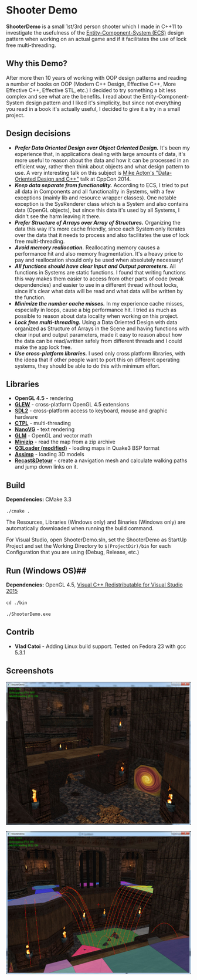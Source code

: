 # Shooter Demo #

**ShooterDemo** is a small 1st/3rd person shooter which I made in C++11 to investigate the usefulness of  the [Entity-Component-System (ECS)](https://en.wikipedia.org/wiki/Entity_component_system) design pattern when working on an actual game and if it facilitates the use of lock free multi-threading.

## Why this Demo? ##
After more then 10 years of working with OOP design patterns and reading a number of books on OOP (Modern C++ Design, Effective C++, More Effective C++, Effective STL, etc.) I decided to try something a bit less complex and see what are the benefits. I read about the Entity-Component-System design pattern and I liked it's simplicity, but since not everything you read in a book it's actually useful, I decided to give it a try in a small project.

## Design decisions ##

- ***Prefer Data Oriented Design over Object Oriented Design.*** It's been my experience that, in applications dealing with large amounts of data, it's more useful to reason about the data and how it can be processed in an efficient way, rather then think about objects and what design pattern to use. A very interesting talk on this subject is [Mike Acton's "Data-Oriented Design and C++"](https://www.youtube.com/watch?v=rX0ItVEVjHc) talk at CppCon 2014.
- ***Keep data separate from functionality.*** According to ECS, I tried to put all data in Components and all functionality in Systems, with a few exceptions (mainly lib and resource wrapper classes). One notable exception is the SysRenderer class which is a System and also contains data (OpenGL objects), but since this data it's used by all Systems, I didn't see the harm leaving it there.
- ***Prefer Structure of Arrays over Array of Structures.*** Organizing the data this way it's more cache friendly, since each System only iterates over the data that it needs to process and also facilitates the use of lock free multi-threading. 
- ***Avoid memory reallocation.*** Reallocating memory causes a performance hit and also memory fragmentation. It's a heavy price to pay and reallocation should only be used when absolutely necessary!
- ***All functions should have clear Input and Output parameters.*** All functions in Systems are static functions. I found that writing functions this way makes them easier to access from other parts of code (weak dependencies) and easier to use in a different thread without locks, since it's clear what data will be read and what data will be written by the function.
- ***Minimize the number cache misses.*** In my experience cache misses, especially in loops, cause a big performance hit. I tried as much as possible to reason about data locality when working on this project.
- ***Lock free multi-threading.*** Using a Data Oriented Design with data organized as Structure of Arrays in the Scene and having functions with clear input and output parameters, made it easy to reason about how the data can be read/written safely from different threads and I could make the app lock free.
- ***Use cross-platform libraries.*** I used only cross platform libraries, with the ideea that if other people want to port this on different operating systems, they should be able to do this with minimum effort.

## Libraries ##

- **OpenGL 4.5** - rendering
- **[GLEW](http://glew.sourceforge.net/)** - cross-platform OpenGL 4.5 extensions
- **[SDL2](https://www.libsdl.org/)** - cross-platform access to keyboard, mouse and graphic hardware
- **[CTPL](https://github.com/vit-vit/CTPL)** - multi-threading
- **[NanoVG](https://github.com/memononen/nanovg)** - text rendering
- **[GLM](http://glm.g-truc.net/0.9.8/index.html)** - OpenGL and vector math
- **[Minizip](https://github.com/madler/zlib/tree/master/contrib/minizip)** - read the map from a zip archive
- **[Q3Loader (modified)](http://www.flipcode.com/archives/Simple_Quake3_BSP_Loader.shtml)** - loading maps in Quake3 BSP format 
- **[Assimp](https://github.com/assimp/assimp)** - loading 3D models
- **[Recast&Detour](https://github.com/recastnavigation/recastnavigation)** - create a navigation mesh and calculate walking paths and jump down links on it.

## Build ##

**Dependencies:** CMake 3.3

`./cmake .`

The Resources, Libraries (Windows only) and Binaries (Windows only) are automatically downloaded when running the build command.

For Visual Studio, open ShooterDemo.sln, set the ShooterDemo as StartUp Project and set the Working Directory to `$(ProjectDir)/bin` for each Configuration that you are using (Debug, Release, etc.)

## Run (Windows OS)##

**Dependencies:** OpenGL 4.5, [Visual C++ Redistributable for Visual Studio 2015](https://www.microsoft.com/en-us/download/details.aspx?id=48145)

`cd ./bin`

`./ShooterDemo.exe`

## Contrib ##

- **Vlad Catoi** - Adding Linux build support. Tested on Fedora 23 with gcc 5.3.1

## Screenshots ##

![](screenshots/screenshot.jpg)

![](screenshots/screenshot2.jpg)
